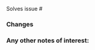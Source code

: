 <!-- Thanks for contributing to scratchattach! -->

Solves issue #
<!-- 
Give the issue that this solves from:
https://github.com/TimMcCool/scratchattach/issues
-->

### Changes
<!-- 
Give details about your PR,
e.g. names of functions you added, and/or a brief overview of how it internally works
-->

### Any other notes of interest:
<!--
Any other context, e.g. minor unrelated changes
-->
